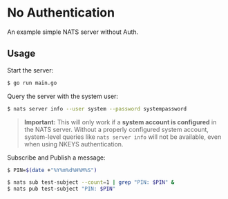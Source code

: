 # No Authentication

An example simple NATS server without Auth.

## Usage

Start the server:

```bash
$ go run main.go
```

Query the server with the system user:

```bash
$ nats server info --user system --password systempassword
```

> **Important:** This will only work if a **system account is configured** in
  the NATS server. Without a properly configured system account, system-level
  queries like `nats server info` will not be available, even when using NKEYS
  authentication.

Subscribe and Publish a message:

```bash
$ PIN=$(date +"%Y%m%d%H%M%S")

$ nats sub test-subject --count=1 | grep "PIN: $PIN" &
$ nats pub test-subject "PIN: $PIN"
```

[User and Password Auth]: https://docs.nats.io/using-nats/developer/connecting/userpass

